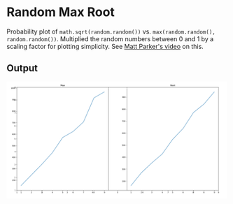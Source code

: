 # Random Max Root
Probability plot of `math.sqrt(random.random())` vs. `max(random.random(), random.random())`. Multiplied the random numbers between 0 and 1 by a scaling factor for plotting simplicity. See [Matt Parker's video](https://www.youtube.com/watch?v=ga9Qk38FaHM) on this.

## Output
![Output](output.png)
